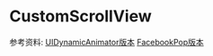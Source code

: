 # CustomScrollView


参考资料: [UIDynamicAnimator版本](https://github.com/fastred/CustomScrollView)
        [FacebookPop版本](https://github.com/grp/CustomScrollView)


